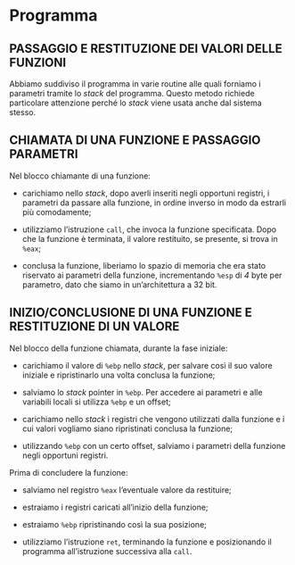 # Programma

## PASSAGGIO E RESTITUZIONE DEI VALORI DELLE FUNZIONI

Abbiamo suddiviso il programma in varie routine alle quali forniamo i parametri tramite lo *stack* del programma. Questo metodo richiede particolare attenzione perché lo *stack* viene usata anche dal sistema stesso.

## CHIAMATA DI UNA FUNZIONE E PASSAGGIO PARAMETRI

Nel blocco chiamante di una funzione:

- carichiamo nello *stack*, dopo averli inseriti negli opportuni registri, i parametri da passare alla funzione, in ordine inverso in modo da estrarli più comodamente;

- utilizziamo l’istruzione `call`, che invoca la funzione specificata. Dopo che la funzione è terminata, il valore restituito, se presente, si trova in `%eax`;

- conclusa la funzione, liberiamo lo spazio di memoria che era stato riservato ai parametri della funzione, incrementando `%esp` di *4* byte per parametro, dato che siamo in un’architettura a 32 bit.

## INIZIO/CONCLUSIONE DI UNA FUNZIONE E RESTITUZIONE DI UN VALORE

Nel blocco della funzione chiamata, durante la fase iniziale:

- carichiamo il valore di `%ebp` nello *stack*, per salvare così il suo valore iniziale e ripristinarlo una volta conclusa la funzione;

- salviamo lo *stack* pointer in `%ebp`. Per accedere ai parametri e alle variabili locali si utilizza `%ebp` e un offset;

- carichiamo nello *stack* i registri che vengono utilizzati dalla funzione e i cui valori vogliamo siano ripristinati conclusa la funzione;

- utilizzando `%ebp` con un certo offset, salviamo i parametri della funzione negli opportuni registri.

Prima di concludere la funzione:

- salviamo nel registro `%eax` l’eventuale valore da restituire;

- estraiamo i registri caricati all’inizio della funzione;

- estraiamo `%ebp` ripristinando così la sua posizione;

- utilizziamo l’istruzione `ret`, terminando la funzione e posizionando il programma all’istruzione successiva alla `call`.
